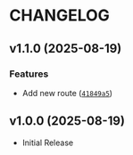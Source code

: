 # CHANGELOG

<!-- version list -->

## v1.1.0 (2025-08-19)

### Features

- Add new route
  ([`41849a5`](https://github.com/py-byte-dev/github-actions-ci-demo/commit/41849a5a49fe24fae3e356581f9c0ffc50470a2f))


## v1.0.0 (2025-08-19)

- Initial Release
